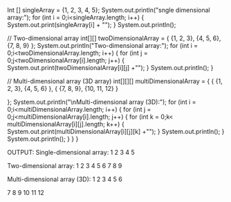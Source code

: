 Int [] singleArray = {1, 2, 3, 4, 5};
        System.out.println("sngle dimensional array:");
for (int i = 0;i<singleArray.length; i++) {
System.out.print(singleArray[i] + "");
}
System.out.println();


// Two-dimensional array
int[][] twoDimensionalArray = {
{1, 2, 3},
{4, 5, 6},
{7, 8, 9}
};
System.out.println("Two-dimensional array:");
for (int i = 0;i<twoDimensionalArray.length; i++) {
for (int j = 0;j<twoDimensionalArray[i].length; j++) {
System.out.print(twoDimensionalArray[i][j] +"");
}
System.out.println();
}


// Multi-dimensional array (3D array)
int[][][] multiDimensionalArray = {
{
{1, 2, 3},
{4, 5, 6}
},
{
{7, 8, 9},
{10, 11, 12}
}


};
System.out.println("\nMulti-dimensional array (3D):");
for (int i = 0;i<multiDimensionalArray.length; i++) {
for (int j = 0;j<multiDimensionalArray[i].length; j++) {
for (int k = 0;k< multiDimensionalArray[i][j].length; k++) {
System.out.print(multiDimensionalArray[i][j][k] +"");
}
System.out.println();
}
System.out.println();
}
}
}


OUTPUT:
Single-dimensional array:
1 2 3 4 5


Two-dimensional array:
1 2 3
4 5 6
7 8 9


Multi-dimensional array (3D):
1 2 3
4 5 6


7 8 9
10 11 12
